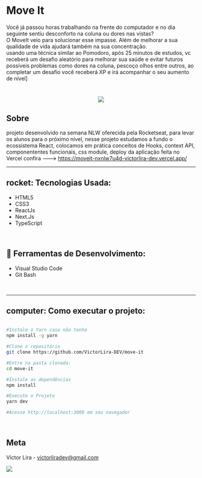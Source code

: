 # Move It

Você já passou horas trabalhando na frente do computador e no dia seguinte sentiu desconforto na coluna ou dores nas vistas? <br />
O MoveIt veio para solucionar esse impasse. Além de melhorar a sua qualidade de vida ajudará também na sua concentração. <br />
usando uma técnica similar ao Pomodoro, após 25 minutos de estudos, vc receberá um desafio aleatório para melhorar sua saúde e evitar futuros possíveis problemas como dores na coluna, pescoço olhos entre outros,
 ao completar um desafio você receberá XP e irá acompanhar o seu aumento de nível]


<h1 align="center">
  <img  src="https://ik.imagekit.io/Victorliradev/Animated_GIF-downsized_large__XgzFnRC3.gif">
</h1>

## Sobre
projeto desenvolvido na semana NLW oferecida pela Rocketseat, para levar os alunos para o próximo nível, nesse projeto estudamos a fundo o ecossistema React, colocamos em prática conceitos de Hooks, context API, componententes funcionais, css module, deploy da aplicação feita no Vercel confira ---> https://moveit-nxnlw7u4d-victorlira-dev.vercel.app/


---

## rocket: Tecnologias Usada:
- HTML5
- CSS3
- ReactJs
- Next.Js
- TypeScript
<br />

## 💼 Ferramentas de Desenvolvimento:
- Visual Studio Code
- Git Bash
<br />

---


## computer: Como executar o projeto:

```sh

#Instale o Yarn caso não tenha 
npm install -g yarn

#Clone o repositório
git clone https://github.com/VictorLira-DEV/move-it

#Entre na pasta clonada:
cd move-it

#Instale as dependências
npm install

#Execute o Projeto
yarn dev

#Acesse http://localhost:3000 em seu navegador
```
<br />


## Meta

Victor Lira - victorliradev@gmail.com
<p align="left">
  <a href="https://www.linkedin.com/in/victor-lira-front-end/" alt="Linkedin">
  <img src="https://img.shields.io/badge/-Linkedin-0e76a8?style=flat-square&logo=Linkedin&logoColor=white&link=https://www.linkedin.com/in/larissa-carvalho-7149101b8/" /></a>
